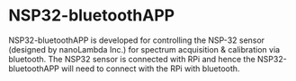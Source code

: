# NSP32-bluetoothAPP
NSP32-bluetoothAPP is developed for controlling the NSP-32 sensor (designed by nanoLambda Inc.) for spectrum acquisition &amp; calibration via bluetooth. The NSP32 sensor is connected with RPi and hence the NSP32-bluetoothAPP will need to connect with the RPi with bluetooth.
